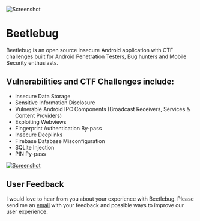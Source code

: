 ![Screenshot](https://hafiz.ng/wp-content/uploads/2022/03/github_header.png)

# Beetlebug
Beetlebug is an open source insecure Android application with CTF challenges built for Android Penetration Testers, Bug hunters and Mobile Security enthusiasts. 


## Vulnerabilities and CTF Challenges include:

- Insecure Data Storage
- Sensitive Information Disclosure
- Vulnerable Android IPC Components (Broadcast Receivers, Services & Content Providers)
- Exploiting Webviews
- Fingerprint Authentication By-pass
- Insecure Deeplinks
- Firebase Database Misconfiguration
- SQLite Injection
- PIN Py-pass

[![Screenshot](https://hafiz.ng/wp-content/uploads/2022/03/beetlebug-button-e1647254402542.png)](#)


## User Feedback
I would love to hear from you about your experience with Beetlebug. Please send me an [email](https://contact@hafiz.ng) with your feedback and possible ways to improve our user experience.
